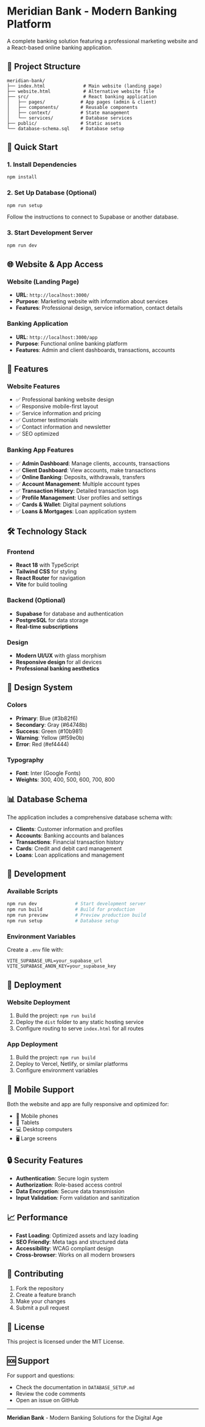 # Meridian Bank - Modern Banking Platform

A complete banking solution featuring a professional marketing website and a React-based online banking application.

## 🏦 Project Structure

```
meridian-bank/
├── index.html              # Main website (landing page)
├── website.html            # Alternative website file
├── src/                    # React banking application
│   ├── pages/             # App pages (admin & client)
│   ├── components/        # Reusable components
│   ├── context/           # State management
│   └── services/          # Database services
├── public/                # Static assets
└── database-schema.sql    # Database setup
```

## 🚀 Quick Start

### 1. Install Dependencies
```bash
npm install
```

### 2. Set Up Database (Optional)
```bash
npm run setup
```
Follow the instructions to connect to Supabase or another database.

### 3. Start Development Server
```bash
npm run dev
```

## 🌐 Website & App Access

### Website (Landing Page)
- **URL**: `http://localhost:3000/`
- **Purpose**: Marketing website with information about services
- **Features**: Professional design, service information, contact details

### Banking Application
- **URL**: `http://localhost:3000/app`
- **Purpose**: Functional online banking platform
- **Features**: Admin and client dashboards, transactions, accounts

## 📱 Features

### Website Features
- ✅ Professional banking website design
- ✅ Responsive mobile-first layout
- ✅ Service information and pricing
- ✅ Customer testimonials
- ✅ Contact information and newsletter
- ✅ SEO optimized

### Banking App Features
- ✅ **Admin Dashboard**: Manage clients, accounts, transactions
- ✅ **Client Dashboard**: View accounts, make transactions
- ✅ **Online Banking**: Deposits, withdrawals, transfers
- ✅ **Account Management**: Multiple account types
- ✅ **Transaction History**: Detailed transaction logs
- ✅ **Profile Management**: User profiles and settings
- ✅ **Cards & Wallet**: Digital payment solutions
- ✅ **Loans & Mortgages**: Loan application system

## 🛠️ Technology Stack

### Frontend
- **React 18** with TypeScript
- **Tailwind CSS** for styling
- **React Router** for navigation
- **Vite** for build tooling

### Backend (Optional)
- **Supabase** for database and authentication
- **PostgreSQL** for data storage
- **Real-time subscriptions**

### Design
- **Modern UI/UX** with glass morphism
- **Responsive design** for all devices
- **Professional banking aesthetics**

## 🎨 Design System

### Colors
- **Primary**: Blue (#3b82f6)
- **Secondary**: Gray (#64748b)
- **Success**: Green (#10b981)
- **Warning**: Yellow (#f59e0b)
- **Error**: Red (#ef4444)

### Typography
- **Font**: Inter (Google Fonts)
- **Weights**: 300, 400, 500, 600, 700, 800

## 📊 Database Schema

The application includes a comprehensive database schema with:
- **Clients**: Customer information and profiles
- **Accounts**: Banking accounts and balances
- **Transactions**: Financial transaction history
- **Cards**: Credit and debit card management
- **Loans**: Loan applications and management

## 🔧 Development

### Available Scripts
```bash
npm run dev              # Start development server
npm run build            # Build for production
npm run preview          # Preview production build
npm run setup            # Database setup
```

### Environment Variables
Create a `.env` file with:
```env
VITE_SUPABASE_URL=your_supabase_url
VITE_SUPABASE_ANON_KEY=your_supabase_key
```

## 🚀 Deployment

### Website Deployment
1. Build the project: `npm run build`
2. Deploy the `dist` folder to any static hosting service
3. Configure routing to serve `index.html` for all routes

### App Deployment
1. Build the project: `npm run build`
2. Deploy to Vercel, Netlify, or similar platforms
3. Configure environment variables

## 📱 Mobile Support

Both the website and app are fully responsive and optimized for:
- 📱 Mobile phones
- 📱 Tablets
- 💻 Desktop computers
- 🖥️ Large screens

## 🔒 Security Features

- **Authentication**: Secure login system
- **Authorization**: Role-based access control
- **Data Encryption**: Secure data transmission
- **Input Validation**: Form validation and sanitization

## 📈 Performance

- **Fast Loading**: Optimized assets and lazy loading
- **SEO Friendly**: Meta tags and structured data
- **Accessibility**: WCAG compliant design
- **Cross-browser**: Works on all modern browsers

## 🤝 Contributing

1. Fork the repository
2. Create a feature branch
3. Make your changes
4. Submit a pull request

## 📄 License

This project is licensed under the MIT License.

## 🆘 Support

For support and questions:
- Check the documentation in `DATABASE_SETUP.md`
- Review the code comments
- Open an issue on GitHub

---

**Meridian Bank** - Modern Banking Solutions for the Digital Age 